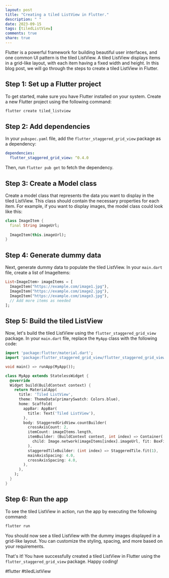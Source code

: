 ```yaml
---
layout: post
title: "Creating a tiled ListView in Flutter."
description: " "
date: 2023-09-15
tags: [tiledListView]
comments: true
share: true
---
```


Flutter is a powerful framework for building beautiful user interfaces, and one common UI pattern is the tiled ListView. A tiled ListView displays items in a grid-like layout, with each item having a fixed width and height. In this blog post, we will go through the steps to create a tiled ListView in Flutter.

## Step 1: Set up a Flutter project

To get started, make sure you have Flutter installed on your system. Create a new Flutter project using the following command:

```bash
flutter create tiled_listview
```

## Step 2: Add dependencies

In your `pubspec.yaml` file, add the `flutter_staggered_grid_view` package as a dependency:

```yaml
dependencies:
  flutter_staggered_grid_view: ^0.4.0
```

Then, run `flutter pub get` to fetch the dependency.

## Step 3: Create a Model class

Create a model class that represents the data you want to display in the tiled ListView. This class should contain the necessary properties for each item. For example, if you want to display images, the model class could look like this:

```dart
class ImageItem {
  final String imageUrl;
  
  ImageItem(this.imageUrl);
}
```

## Step 4: Generate dummy data

Next, generate dummy data to populate the tiled ListView. In your `main.dart` file, create a list of ImageItems:

```dart
List<ImageItem> imageItems = [
  ImageItem("https://example.com/image1.jpg"),
  ImageItem("https://example.com/image2.jpg"),
  ImageItem("https://example.com/image3.jpg"),
  // Add more items as needed
];
```

## Step 5: Build the tiled ListView

Now, let's build the tiled ListView using the `flutter_staggered_grid_view` package. In your `main.dart` file, replace the `MyApp` class with the following code:

```dart
import 'package:flutter/material.dart';
import 'package:flutter_staggered_grid_view/flutter_staggered_grid_view.dart';

void main() => runApp(MyApp());

class MyApp extends StatelessWidget {
  @override
  Widget build(BuildContext context) {
    return MaterialApp(
      title: 'Tiled ListView',
      theme: ThemeData(primarySwatch: Colors.blue),
      home: Scaffold(
        appBar: AppBar(
          title: Text('Tiled ListView'),
        ),
        body: StaggeredGridView.countBuilder(
          crossAxisCount: 2,
          itemCount: imageItems.length,
          itemBuilder: (BuildContext context, int index) => Container(
            child: Image.network(imageItems[index].imageUrl, fit: BoxFit.cover),
          ),
          staggeredTileBuilder: (int index) => StaggeredTile.fit(1),
          mainAxisSpacing: 4.0,
          crossAxisSpacing: 4.0,
        ),
      ),
    );
  }
}
```

## Step 6: Run the app

To see the tiled ListView in action, run the app by executing the following command:

```bash
flutter run
```

You should now see a tiled ListView with the dummy images displayed in a grid-like layout. You can customize the styling, spacing, and more based on your requirements.

That's it! You have successfully created a tiled ListView in Flutter using the `flutter_staggered_grid_view` package. Happy coding!

\#flutter #tiledListView